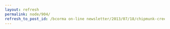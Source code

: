 ```yaml
---
layout: refresh
permalink: node/904/
refresh_to_post_id: /bcorma on-line newsletter/2013/07/18/chipmunk-creek-trail-riders-news-upcoming-work-party-new-staging-area
---
```

